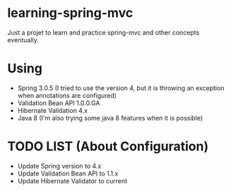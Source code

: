 learning-spring-mvc
===================

Just a projet to learn and practice spring-mvc and other concepts eventually.

# Using
* Spring 3.0.5 (I tried to use the version 4, but it is throwing an exception when annotations are configured)
* Validation Bean API 1.0.0.GA
* Hibernate Validation 4.x
* Java 8 (I'm also trying some java 8 features when it is possible)

# TODO LIST (About Configuration)
* Update Spring version to 4.x
* Update Validation Bean API to 1.1.x
* Update Hibernate Validator to current
